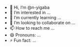 - 👋 Hi, I’m @n-yigaba
- 👀 I’m interested in ...
- 🌱 I’m currently learning ...
- 💞️ I’m looking to collaborate on ...
- 📫 How to reach me ...
- 😄 Pronouns: ...
- ⚡ Fun fact: ...

<!---
n-yigaba/n-yigaba is a ✨ special ✨ repository because its `README.md` (this file) appears on your GitHub profile.
You can click the Preview link to take a look at your changes.
--->

